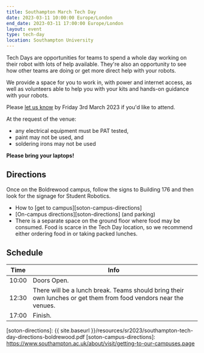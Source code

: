 ```yaml
---
title: Southampton March Tech Day
date: 2023-03-11 10:00:00 Europe/London
end_date: 2023-03-11 17:00:00 Europe/London
layout: event
type: tech-day
location: Southampton University
---
```


Tech Days are opportunities for teams to spend a whole day working on their
robot with lots of help available. They're also an opportunity to see how other
teams are doing or get more direct help with your robots.

We provide a space for you to work in, with power and internet access, as well
as volunteers able to help you with your kits and hands-on guidance with your
robots.

Please [let us know][tech-day-signup] by Friday 3rd March 2023 if you'd like to attend.

At the request of the venue:

* any electrical equipment must be PAT tested,
* paint may not be used, and
* soldering irons may not be used

**Please bring your laptops!**

## Directions

Once on the Boldrewood campus, follow the signs to Building 176 and then look
for the signage for Student Robotics.

* How to [get to campus][soton-campus-directions]
* [On-campus directions][soton-directions] (and parking)
* There is a separate space on the ground floor where food may be consumed. Food
  is scarce in the Tech Day location, so we recommend either ordering food in or
  taking packed lunches.

## Schedule

| Time  | Info |
|-------|------|
| 10:00 | Doors Open. |
| 12:30 | There will be a lunch break. Teams should bring their own lunches or get them from food vendors near the venues. |
| 17:00 | Finish. |

[tech-day-signup]: https://forms.gle/oJ9DK8imzek7fQQb6
[soton-directions]: {{ site.baseurl }}/resources/sr2023/southampton-tech-day-directions-boldrewood.pdf
[soton-campus-directions]: https://www.southampton.ac.uk/about/visit/getting-to-our-campuses.page
